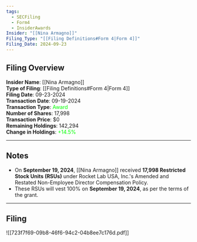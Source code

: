 ```yaml
---
tags:
  - SECFiling
  - Form4
  - InsiderAwards
Insider: "[[Nina Armagno]]"
Filing_Type: "[[Filing Definitions#Form 4|Form 4]]"
Filing_Date: 2024-09-23
---
```


## Filing Overview

**Insider Name**: [[Nina Armagno]]  
**Type of Filing**: [[Filing Definitions#Form 4|Form 4]]  
**Filing Date**: 09-23-2024  
**Transaction Date**: 09-19-2024  
**Transaction Type**: <span style="color:lime">Award</span>  
**Number of Shares**: 17,998  
**Transaction Price**: $0  
**Remaining Holdings**: 142,294  
**Change in Holdings**: <span style="color:lime">+14.5%</span>  

---

## Notes

- On **September 19, 2024**, [[Nina Armagno]] received **17,998 Restricted Stock Units (RSUs)** under Rocket Lab USA, Inc.'s Amended and Restated Non-Employee Director Compensation Policy.
- These RSUs will vest 100% on **September 19, 2024**, as per the terms of the grant.

---

## Filing

![[723f7f69-09b8-46f6-94c2-04b8ee7c176d.pdf]]

